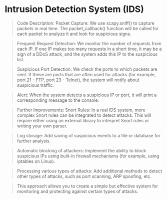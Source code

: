 #  Intrusion Detection System (IDS)

>Code Description:
Packet Capture:
We use scapy.sniff() to capture packets in real time. The packet_callback() function will be called for each packet to analyze it and look for suspicious signs.

>Frequent Request Detection:
We monitor the number of requests from each IP. If one IP makes too many requests in a short time, it may be a sign of a DDoS attack, and the system adds this IP to the suspicious list.

>Suspicious Port Detection:
We check the ports to which packets are sent. If these are ports that are often used for attacks (for example, port 21 - FTP, port 23 - Telnet), the system will notify about suspicious traffic.

>Alert:
When the system detects a suspicious IP or port, it will print a corresponding message to the console.

>Further Improvements:
Snort Rules:
In a real IDS system, more complex Snort rules can be integrated to detect attacks. This will require either using an external library to interpret Snort rules or writing your own parser.

>Log storage:
Add saving of suspicious events to a file or database for further analysis.

>Automatic blocking of attackers:
Implement the ability to block suspicious IPs using built-in firewall mechanisms (for example, using iptables on Linux).

>Processing various types of attacks:
Add additional methods to detect other types of attacks, such as port scanning, ARP spoofing, etc.

>This approach allows you to create a simple but effective system for monitoring and protecting against certain types of attacks.
